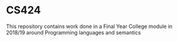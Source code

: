 # CS424
This repository contains work done in a Final Year College module in 2018/19 around Programming languages and semantics
